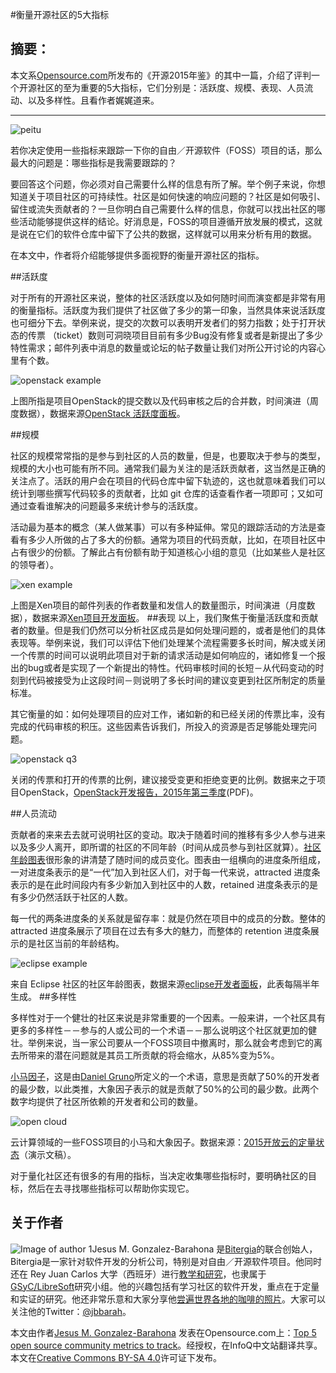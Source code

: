 #衡量开源社区的5大指标 

## 摘要：
本文系[Opensource.com](https://opensource.com/)所发布的《开源2015年鉴》的其中一篇，介绍了评判一个开源社区的至为重要的5大指标，它们分别是：活跃度、规模、表现、人员流动、以及多样性。且看作者娓娓道来。

--------------------------------------------------

![peitu](https://opensource.com/sites/default/files/styles/image-full-size/public/images/business/yearbook2015-osdc-lead-1.png?itok=rN-X35tE)

若你决定使用一些指标来跟踪一下你的自由／开源软件（FOSS）项目的话，那么最大的问题是：哪些指标是我需要跟踪的？

要回答这个问题，你必须对自己需要什么样的信息有所了解。举个例子来说，你想知道关于项目社区的可持续性。社区是如何快速的响应问题的？社区是如何吸引、留住或流失贡献者的？一旦你明白自己需要什么样的信息，你就可以找出社区的哪些活动能够提供这样的结论。好消息是，FOSS的项目遵循开放发展的模式，这就是说在它们的软件仓库中留下了公共的数据，这样就可以用来分析有用的数据。

在本文中，作者将介绍能够提供多面视野的衡量开源社区的指标。

##活跃度

对于所有的开源社区来说，整体的社区活跃度以及如何随时间而演变都是非常有用的衡量指标。活跃度为我们提供了社区做了多少的第一印象，当然具体来说活跃度也可细分下去。举例来说，提交的次数可以表明开发者们的努力指数；处于打开状态的传票 （ticket）数则可洞晓项目目前有多少Bug没有修复或者是新提出了多少特性需求；邮件列表中消息的数量或论坛的帖子数量让我们对所公开讨论的内容心里有个数。

![openstack example](https://opensource.com/sites/default/files/images/business-uploads/activity-metrics.png)

上图所指是项目OpenStack的提交数以及代码审核之后的合并数，时间演进（周度数据），数据来源[OpenStack 活跃度面板](http://activity.openstack.org/)。

##规模

社区的规模常常指的是参与到社区的人员的数量，但是，也要取决于参与的类型，规模的大小也可能有所不同。通常我们最为关注的是活跃贡献者，这当然是正确的关注点了。活跃的用户会在项目的代码仓库中留下轨迹的，这也就意味着我们可以统计到哪些撰写代码较多的贡献者，比如 git 仓库的话查看作者一项即可；又如可通过查看谁解决的问题最多来统计参与的活跃度。

活动最为基本的概念（某人做某事）可以有多种延伸。常见的跟踪活动的方法是查看有多少人所做的占了多大的份额。通常为项目的代码贡献，比如，在项目社区中占有很少的份额。了解此占有份额有助于知道核心小组的意见（比如某些人是社区的领导者）。

![xen example](https://opensource.com/sites/default/files/images/business-uploads/size-metrics.png)

上图是Xen项目的邮件列表的作者数量和发信人的数量图示，时间演进（月度数据），数据来源[Xen项目开发面板](http://projects.bitergia.com/xen-project-dashboard/)。
##表现
以上，我们聚焦于衡量活跃度和贡献者的数量。但是我们仍然可以分析社区成员是如何处理问题的，或者是他们的具体表现等。举例来说，我们可以评估下他们处理某个流程需要多长时间，解决或关闭一个传票的时间可以说明此项目对于新的请求活动是如何响应的，诸如修复一个报出的bug或者是实现了一个新提出的特性。代码审核时间的长短－从代码变动的时刻到代码被接受为止这段时间－则说明了多长时间的建议变更到社区所制定的质量标准。

其它衡量的如：如何处理项目的应对工作，诸如新的和已经关闭的传票比率，没有完成的代码审核的积压。这些因素告诉我们，所投入的资源是否足够能处理完问题。


![openstack q3](https://opensource.com/sites/default/files/images/business-uploads/efficiency-metrics.png)

关闭的传票和打开的传票的比例，建议接受变更和拒绝变更的比例。数据来之于项目OpenStack，[OpenStack开发报告，2015年第三季度](http://activity.openstack.org/dash/reports/2015-q3/pdf/2015-q3_OpenStack_report.pdf)(PDF)。

##人员流动

贡献者的来来去去就可说明社区的变动。取决于随着时间的推移有多少人参与进来以及多少人离开，即所谓的社区的不同年龄（时间从成员参与到社区就算）。[社区年龄图表](http://radar.oreilly.com/2014/10/measure-your-open-source-communitys-age-to-keep-it-healthy.html)很形象的讲清楚了随时间的成员变化。图表由一组横向的进度条所组成，一对进度条表示的是“一代”加入到社区人们，对于每一代来说，attracted 进度条表示的是在此时间段内有多少新加入到社区中的人数，retained 进度条表示的是有多少仍然活跃于社区的人数。

每一代的两条进度条的关系就是留存率：就是仍然在项目中的成员的分数。整体的 attracted 进度条展示了项目在过去有多大的魅力，而整体的 retention 进度条展示的是社区当前的年龄结构。

![eclipse example](https://opensource.com/sites/default/files/images/business-uploads/demography-metrics.png)

来自 Eclipse 社区的社区年龄图表，数据来源[eclipse开发者面板](http://dashboard.eclipse.org/demographics.html)，此表每隔半年生成。
##多样性

多样性对于一个健壮的社区来说是非常重要的一个因素。一般来讲，一个社区具有更多的多样性－－参与的人或公司的一个术语－－那么说明这个社区就更加的健壮。举例来说，当一家公司要从一个FOSS项目中撤离时，那么就会考虑到它的离去所带来的潜在问题就是其员工所贡献的将会缩水，从85%变为5%。

[小马因子](https://ke4qqq.wordpress.com/2015/02/08/pony-factor-math/)，这是由[Daniel Gruno](https://twitter.com/humbedooh)所定义的一个术语，意思是贡献了50%的开发者的最少数，以此类推，大象因子表示的就是贡献了50%的公司的最少数。此两个数字均提供了社区所依赖的开发者和公司的数量。

![open cloud](https://opensource.com/sites/default/files/images/business-uploads/diversity-metrics.png)

云计算领域的一些FOSS项目的小马和大象因子。数据来源：[2015开放云的定量状态](https://speakerdeck.com/jgbarah/the-quantitative-state-of-the-open-cloud-2015-edition)（演示文稿）。

对于量化社区还有很多的有用的指标，当决定收集哪些指标时，要明确社区的目标，然后在去寻找哪些指标可以帮助你实现它。

## 关于作者
![Image of author 1](https://opensource.com/sites/default/files/styles/profile_pictures/public/jesus.jpg?itok=CyG9o9xt)Jesus M. Gonzalez-Barahona 是[Bitergia](http://bitergia.com/)的联合创始人，Bitergia是一家针对软件开发的分析公司，特别是对自由／开源软件项目。他同时还在 Rey Juan Carlos 大学（西班牙）进行[教学和研究](http://gsyc.es/~jgb)，也隶属于[GSyC/LibreSoft](http://libresoft.es/)研究小组。他的兴趣包括有学习社区的软件开发，重点在于定量和实证的研究。他还非常乐意和大家分享他[尝遍世界各地的咖啡的照片](http://www.flickr.com/photos/jgbarah/sets/72157633382014597/)。大家可以关注他的Twitter：[@jbbarah](http://twitter.com/jgbarah)。

本文由作者[Jesus M. Gonzalez-Barahona](https://opensource.com/users/jgbarah) 发表在Opensource.com上：[Top 5 open source community metrics to track](https://opensource.com/business/15/12/top-5-open-source-community-metrics-track)。经授权，在InfoQ中文站翻译共享。本文在[Creative Commons BY-SA 4.0](http://creativecommons.org/licenses/by-sa/4.0/)许可证下发布。

